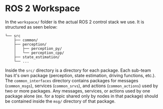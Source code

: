 # ROS 2 Workspace

In the `workspace/` folder is the actual ROS 2 control stack we use. It is structured as seen below:

```
└── src
    ├── common/
    ├── perception/
    │   ├── perception_py/
    │   └── perception_cpp/
    ├── state_estimation/
    └── ...
```

Inside the `src/` directory is a directory for each package. Each sub-team has it's own package (perception, state estimation, driving functions, etc.). The `common_interfaces` directory contains packages for messages (`common_msgs`), services (`common_srvs`), and actions (`common_actions`) used by two or more packages. Any messages, services, or actions used by one package alone (ex. for a topic shared only by nodes in that package) should be contained inside the `msg/` directory of that package. 

